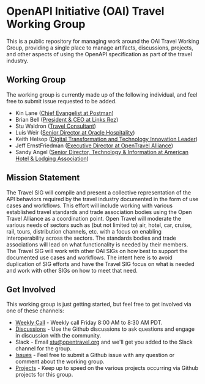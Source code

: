 # OpenAPI Initiative (OAI) Travel Working Group
This is a public repository for managing work around the OAI Travel Working Group, providing a single place to manage artifacts, discussions, projects, and other aspects of using the OpenAPI specification as part of the travel industry.

## Working Group
The working group is currently made up of the following individual, and feel free to submit issue requested to be added.

- Kin Lane ([Chief Evangelist at Postman](https://www.linkedin.com/in/kinlane/))
- Brian Bell ([President & CEO at Links Rez](https://www.linkedin.com/in/brian-bell-7316b3107/))
- Stu Waldron ([Travel Consultant](https://www.linkedin.com/in/stu-waldron-b550a61/))
- Luis Weir ([Senior Director at Oracle Hospitality](https://www.linkedin.com/in/lweir/))
- Keith Helsop ([Digital Transformation and Technology Innovation Leader](https://www.linkedin.com/in/keithheslop/))
- Jeff ErnstFriedman ([Executive Director at OpenTravel Alliance](https://www.linkedin.com/in/namdeirf/))
- Sandy Angel ([Senior Director, Technology & Information at American Hotel & Lodging Association](https://www.linkedin.com/in/sandra-angel-b1ba0815/))

## Mission Statement
The Travel SIG will compile and present a collective representation of the API behaviors required by the travel industry documented in the form of use cases and workflows. This effort will include working with various established travel standards and trade association bodies using the Open Travel Alliance as a coordination point. Open Travel will moderate the various needs of sectors such as (but not limited to) air, hotel, car, cruise, rail, tours, distribution channels, etc. with a focus on enabling interoperability across the sectors. The standards bodies and trade associations will lead on what functionality is needed by their members. The Travel SIG will work with other OAI SIGs on how best to support the documented use cases and workflows. The intent here is to avoid duplication of SIG efforts and have the Travel SIG focus on what is needed and work with other SIGs on how to meet that need.

## Get Involved
This working group is just getting started, but feel free to get involved via one of these channels:

- [Weekly Call](https://meet.google.com/jnn-uvev-ifc?authuser=0&hs=122) - Weekly call Friday 8:00 AM to 8:30 AM PDT.
- [Discussions](https://github.com/OAI/sig-travel/discussions) - Use the Github discussions to ask questions and engage in discussion with the community.
- Slack - Email stu@opentravel.org and we'll get you added to the Slack channel for the group.
- [Issues](https://github.com/OAI/sig-travel/issues) - Feel free to submit a Github issue with any question or comment about the working group.
- [Projects](https://github.com/OAI/sig-travel/projects) - Keep up to speed on the various projects occurring via Github projects for this group.
